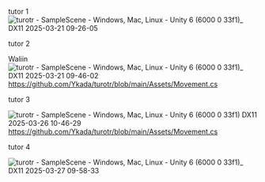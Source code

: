 tutor 1
![turotr - SampleScene - Windows, Mac, Linux - Unity 6 (6000 0 33f1)_ _DX11_ 2025-03-21 09-26-05](https://github.com/user-attachments/assets/1637005e-4479-43d5-8754-ef09b5ef24b0)

tutor 2

Waliin![turotr - SampleScene - Windows, Mac, Linux - Unity 6 (6000 0 33f1)_ _DX11_ 2025-03-21 09-46-02](https://github.com/user-attachments/assets/decc3f06-542c-46fb-b63e-d9c78f74fdd7)
https://github.com/Ykada/turotr/blob/main/Assets/Movement.cs

tutor 3

![turotr - SampleScene - Windows, Mac, Linux - Unity 6 (6000 0 33f1) _DX11_ 2025-03-26 10-46-29](https://github.com/user-attachments/assets/9e8206e7-13d6-4a24-9d8a-6d4474878252)
https://github.com/Ykada/turotr/blob/main/Assets/Movement.cs

tutor 4

![turotr - SampleScene - Windows, Mac, Linux - Unity 6 (6000 0 33f1)_ _DX11_ 2025-03-27 09-58-33](https://github.com/user-attachments/assets/da713bc6-e4be-49f8-b880-a2eb222ed701)

